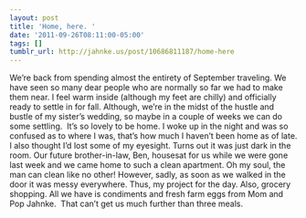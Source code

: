 ```yaml
---
layout: post
title: 'Home, here. '
date: '2011-09-26T08:11:00-05:00'
tags: []
tumblr_url: http://jahnke.us/post/10686811187/home-here
---
```

We’re back from spending almost the entirety of September traveling. We have seen so many dear people who are normally so far we had to make them near. I feel warm inside (although my feet are chilly) and officially ready to settle in for fall. Although, we’re in the midst of the hustle and bustle of my sister’s wedding, so maybe in a couple of weeks we can do some settling. 
It’s so lovely to be home. I woke up in the night and was so confused as to where I was, that’s how much I haven’t been home as of late. I also thought I’d lost some of my eyesight. Turns out it was just dark in the room. Our future brother-in-law, Ben, housesat for us while we were gone last week and we came home to such a clean apartment. Oh my soul, the man can clean like no other! However, sadly, as soon as we walked in the door it was messy everywhere. Thus, my project for the day. Also, grocery shopping. All we have is condiments and fresh farm eggs from Mom and Pop Jahnke. 
That can’t get us much further than three meals. 
